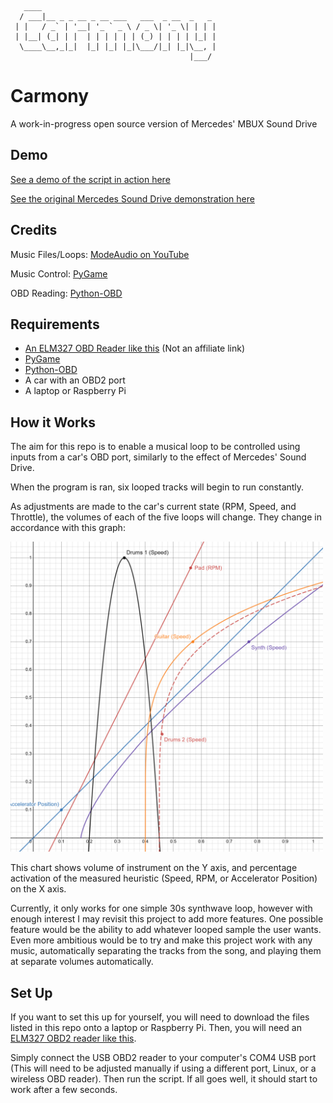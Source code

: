 ```
   ____                                       
  / ___|__ _ _ __ _ __ ___   ___  _ __  _   _ 
 | |   / _` | '__| '_ ` _ \ / _ \| '_ \| | | |
 | |__| (_| | |  | | | | | | (_) | | | | |_| |
  \____\__,_|_|  |_| |_| |_|\___/|_| |_|\__, |
                                        |___/
```

# Carmony
A work-in-progress open source version of Mercedes' MBUX Sound Drive

## Demo
[See a demo of the script in action here](https://www.youtube.com/watch?v=vxGZE5MImc0)

[See the original Mercedes Sound Drive demonstration here](https://www.youtube.com/shorts/NfBV0JRV3dU)

## Credits
Music Files/Loops: [ModeAudio on YouTube](https://www.youtube.com/watch?v=8b_Mv0cUEsc)

Music Control: [PyGame](https://github.com/pygame/pygame)

OBD Reading: [Python-OBD](https://python-obd.readthedocs.io/en/latest/)

## Requirements

- [An ELM327 OBD Reader like this](https://www.amazon.co.uk/dp/B07MQ8GHG3?psc=1&ref=ppx_yo2ov_dt_b_product_details) (Not an affiliate link)
- [PyGame](https://github.com/pygame/pygame)
- [Python-OBD](https://python-obd.readthedocs.io/en/latest/)
- A car with an OBD2 port
- A laptop or Raspberry Pi

## How it Works
The aim for this repo is to enable a musical loop to be controlled using inputs from a car's OBD port, similarly to the effect of Mercedes' Sound Drive.

When the program is ran, six looped tracks will begin to run constantly. 

As adjustments are made to the car's current state (RPM, Speed, and Throttle), the volumes of each of the five loops will change. They change in accordance with this graph:

<img src="github-images/volume-curves.png" style="width:500px">

This chart shows volume of instrument on the Y axis, and percentage activation of the measured heuristic (Speed, RPM, or Accelerator Position) on the X axis.

Currently, it only works for one simple 30s synthwave loop, however with enough interest I may revisit this project to add more features. One possible feature would be the ability to add whatever looped sample the user wants. Even more ambitious would be to try and make this project work with any music, automatically separating the tracks from the song, and playing them at separate volumes automatically.

## Set Up

If you want to set this up for yourself, you will need to download the files listed in this repo onto a laptop or Raspberry Pi. Then, you will need an [ELM327 OBD2 reader like this](https://www.amazon.co.uk/dp/B07MQ8GHG3?psc=1&ref=ppx_yo2ov_dt_b_product_details).  

Simply connect the USB OBD2 reader to your computer's COM4 USB port (This will need to be adjusted manually if using a different port, Linux, or a wireless OBD reader). Then run the script. If all goes well, it should start to work after a few seconds.